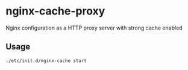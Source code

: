 # nginx-cache-proxy

Nginx configuration as a HTTP proxy server with strong cache enabled

## Usage

```sh
./etc/init.d/nginx-cache start
```
